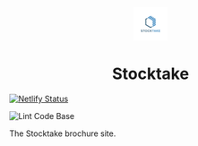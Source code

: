 <p align="center">
  <a href="https://stocktake.io">
    <img alt="Stocktake" src="src/assets/img/stocktake-logo.png" width="60" />
  </a>
</p>
<h1 align="center">
  Stocktake
</h1>

[![Netlify Status](https://api.netlify.com/api/v1/badges/a4549dc0-0b72-4810-9c0d-9ea3cf310786/deploy-status)](https://app.netlify.com/sites/youthful-tereshkova-0f9d74/deploys)

![Lint Code Base](https://github.com/stocktake/stocktake-site/workflows/Lint%20Code%20Base/badge.svg)

The Stocktake brochure site.
